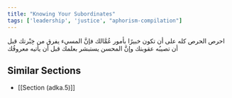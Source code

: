 ```yaml
---
title: "Knowing Your Subordinates"
tags: ['leadership', 'justice', "aphorism-compilation"]
---
```


 احرص الحرص كله على أن تكون خبيرًا بأمور عُمَّالك فإنَّ المسيء يفرق من خِبْرتك قبل أن تصيبُه عقوبتك وإنَّ المحسن يستبشر بعلمك قبل أن يأتيه معروفُك

## Similar Sections
- [[Section (adka.5)]]
